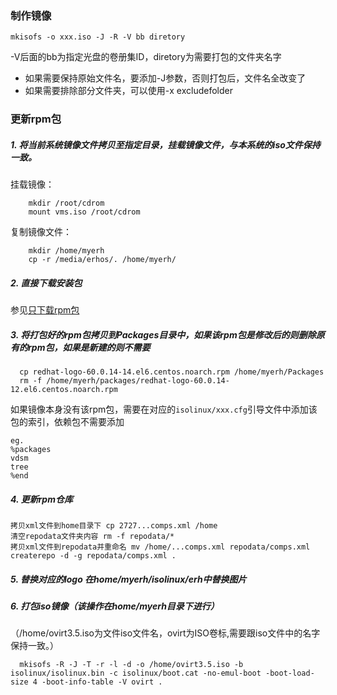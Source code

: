 ### 制作镜像

```shell
mkisofs -o xxx.iso -J -R -V bb diretory
```

-V后面的bb为指定光盘的卷册集ID，diretory为需要打包的文件夹名字

*	如果需要保持原始文件名，要添加-J参数，否则打包后，文件名全改变了
*	如果需要排除部分文件夹，可以使用-x excludefolder


### 更新rpm包

##### 1.	将当前系统镜像文件拷贝至指定目录，挂载镜像文件，与本系统的iso文件保持一致。

  挂载镜像：
```shell
  	mkdir /root/cdrom
    mount vms.iso /root/cdrom
```
  复制镜像文件：

```shell
    mkdir /home/myerh
    cp -r /media/erhos/. /home/myerh/
```

##### 2.	直接下载安装包

参见[只下载rpm包](../命令/更新、禁用yum仓库、只下载rpm.md#只下载不安装rpm)

##### 3.	将打包好的rpm包拷贝到Packages目录中，如果该rpm包是修改后的则删除原有的rpm包，如果是新建的则不需要

```shell  
  cp redhat-logo-60.0.14-14.el6.centos.noarch.rpm /home/myerh/Packages
  rm -f /home/myerh/packages/redhat-logo-60.0.14-12.el6.centos.noarch.rpm
```
如果镜像本身没有该rpm包，需要在对应的`isolinux/xxx.cfg`引导文件中添加该包的索引，依赖包不需要添加

	eg.
	%packages
	vdsm
	tree
	%end

##### 4.	更新rpm仓库

    拷贝xml文件到home目录下 cp 2727...comps.xml /home
    清空repodata文件夹内容 rm -f repodata/*
    拷贝xml文件到repodata并重命名 mv /home/...comps.xml repodata/comps.xml
    createrepo -d -g repodata/comps.xml .

##### 5.	替换对应的logo 在home/myerh/isolinux/erh中替换图片

##### 6.	打包iso镜像（该操作在home/myerh目录下进行）
（/home/ovirt3.5.iso为文件iso文件名，ovirt为ISO卷标,需要跟iso文件中的名字保持一致。）

```shell
  mkisofs -R -J -T -r -l -d -o /home/ovirt3.5.iso -b isolinux/isolinux.bin -c isolinux/boot.cat -no-emul-boot -boot-load-size 4 -boot-info-table -V ovirt .
```

